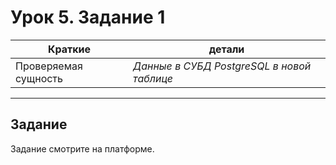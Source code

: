 # Урок 5. Задание 1

| Краткие | детали |
| --- | --- |
| Проверяемая сущность | *Данные в СУБД PostgreSQL в новой таблице* |

- - -

## Задание

Задание смотрите на платформе.
